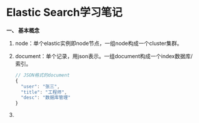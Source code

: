 # Elastic Search学习笔记

**一、 基本概念**

1. node：单个elastic实例即node节点，一组node构成一个cluster集群。

2. document：单个记录，用json表示。一组document构成一个index数据库/索引。

   ```javascript
   // JSON格式的document
   {
     "user": "张三",
     "title": "工程师",
     "desc": "数据库管理"
   }
   ```

3. 